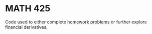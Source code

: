 # MATH 425 

Code used to either complete [homework problems](https://www.math.tamu.edu/~berko/teaching/common/math425/CourseExercises.pdf) or further explore financial derivatives. 

